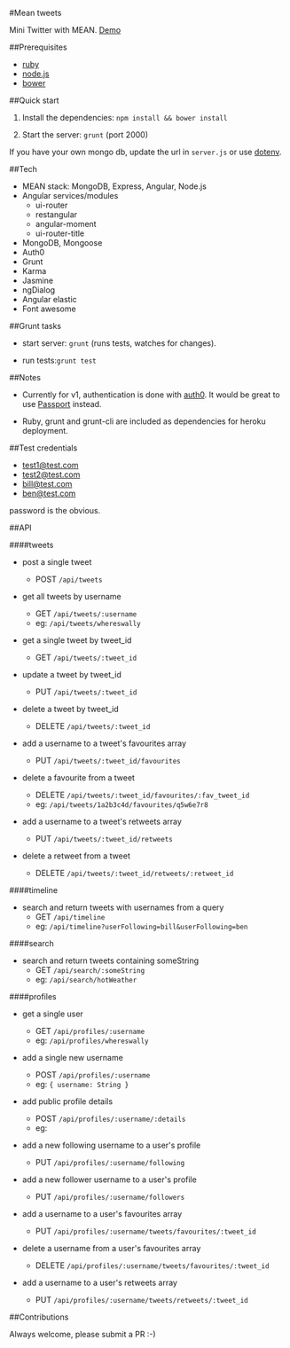 #Mean tweets

Mini Twitter with MEAN. [Demo](https://mean-tweets.herokuapp.com)


##Prerequisites

- [ruby](https://www.ruby-lang.org/en/documentation/installation/)
- [node.js](http://nodejs.org/)
- [bower](http://bower.io/)


##Quick start

1) Install the dependencies: `npm install && bower install`

2) Start the server: `grunt` (port 2000)

If you have your own mongo db, update the url in `server.js` or use [dotenv](https://github.com/motdotla/dotenv).


##Tech

- MEAN stack: MongoDB, Express, Angular, Node.js
- Angular services/modules
  - ui-router
  - restangular
  - angular-moment
  - ui-router-title
- MongoDB, Mongoose
- Auth0
- Grunt
- Karma
- Jasmine
- ngDialog
- Angular elastic
- Font awesome


##Grunt tasks

- start server: `grunt` (runs tests, watches for changes).

- run tests:`grunt test`

##Notes

- Currently for v1, authentication is done with [auth0](https://auth0.com/). It would be great to use [Passport](http://passportjs.org/) instead.

- Ruby, grunt and grunt-cli are included as dependencies for heroku deployment.


##Test credentials

- test1@test.com
- test2@test.com
- bill@test.com
- ben@test.com

password is the obvious.


##API

####tweets

- post a single tweet
  - POST `/api/tweets`

- get all tweets by username
  - GET `/api/tweets/:username`
  - eg: `/api/tweets/whereswally`

- get a single tweet by tweet_id
  - GET `/api/tweets/:tweet_id`

- update a tweet by tweet_id
  - PUT `/api/tweets/:tweet_id`

- delete a tweet by tweet_id
  - DELETE `/api/tweets/:tweet_id`

- add a username to a tweet's favourites array
  - PUT `/api/tweets/:tweet_id/favourites`

- delete a favourite from a tweet
  - DELETE `/api/tweets/:tweet_id/favourites/:fav_tweet_id` 
  - eg: `/api/tweets/1a2b3c4d/favourites/q5w6e7r8` 

- add a username to a tweet's retweets array
  - PUT `/api/tweets/:tweet_id/retweets`

- delete a retweet from a tweet
  - DELETE `/api/tweets/:tweet_id/retweets/:retweet_id`


####timeline

- search and return tweets with usernames from a query
  - GET `/api/timeline`
  - eg: `/api/timeline?userFollowing=bill&userFollowing=ben`


####search
- search and return tweets containing someString
  - GET `/api/search/:someString`
  - eg: `/api/search/hotWeather`


####profiles

- get a single user
  - GET `/api/profiles/:username` 
  - eg: `/api/profiles/whereswally` 

- add a single new username
  - POST `/api/profiles/:username` 
  - eg: `{ username: String }`

- add public profile details
  - POST `/api/profiles/:username/:details` 
  - eg: 

- add a new following username to a user's profile
  - PUT `/api/profiles/:username/following` 

- add a new follower username to a user's profile
  - PUT `/api/profiles/:username/followers` 

- add a username to a user's favourites array
  - PUT `/api/profiles/:username/tweets/favourites/:tweet_id`

- delete a username from a user's favourites array
  - DELETE `/api/profiles/:username/tweets/favourites/:tweet_id`

- add a username to a user's retweets array
  - PUT `/api/profiles/:username/tweets/retweets/:tweet_id`



##Contributions

Always welcome, please submit a PR :-)
